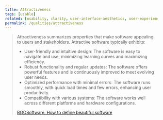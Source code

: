 ```yaml
---
title: Attractiveness
tags: [usable]
related: [usability, clarity, user-interface-aesthetics, user-experience, user-assistance]
permalink: /qualities/attractiveness
---
```


>Attractiveness summarizes properties that make software appealing to users and stakeholders. Attractive software typically exhibits:
>
>* User-friendly and intuitive design: The software is easy to navigate and use, minimizing learning curves and maximizing efficiency.
>* Robust functionality and regular updates: The software offers powerful features and is continuously improved to meet evolving user needs.
>* Optimized performance with minimal errors: The software runs smoothly, with quick load times and few errors, enhancing user productivity.
>* Compatibility with various systems: The software works well across different platforms and hardware configurations.
>
> [BGOSoftware: How to define beautiful software](https://www.bgosoftware.com/blog/how-to-define-beautiful-software-5-key-characteristics/)